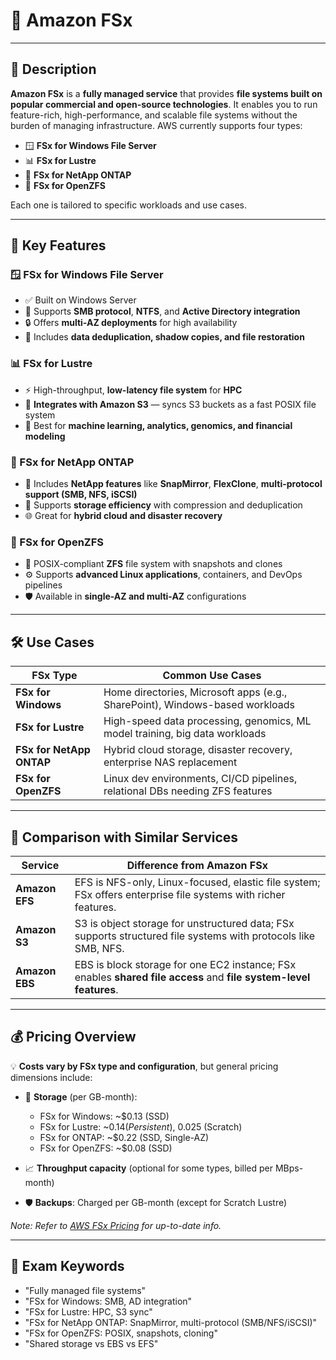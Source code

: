 # 📁 Amazon FSx

---

## 📌 Description  
**Amazon FSx** is a **fully managed service** that provides **file systems built on popular commercial and open-source technologies**. It enables you to run feature-rich, high-performance, and scalable file systems without the burden of managing infrastructure. AWS currently supports four types:

- 🪟 **FSx for Windows File Server**
- 📊 **FSx for Lustre**
- 🧠 **FSx for NetApp ONTAP**
- 🧬 **FSx for OpenZFS**

Each one is tailored to specific workloads and use cases.

---

## 🚀 Key Features  

### 🪟 FSx for Windows File Server  
- ✅ Built on Windows Server  
- 📂 Supports **SMB protocol**, **NTFS**, and **Active Directory integration**  
- 🔒 Offers **multi-AZ deployments** for high availability  
- 🧼 Includes **data deduplication, shadow copies, and file restoration**  

### 📊 FSx for Lustre  
- ⚡ High-throughput, **low-latency file system** for **HPC**  
- 🔗 **Integrates with Amazon S3** — syncs S3 buckets as a fast POSIX file system  
- 🧪 Best for **machine learning, analytics, genomics, and financial modeling**

### 🧠 FSx for NetApp ONTAP  
- 🧰 Includes **NetApp features** like **SnapMirror**, **FlexClone**, **multi-protocol support (SMB, NFS, iSCSI)**  
- 💾 Supports **storage efficiency** with compression and deduplication  
- 🌐 Great for **hybrid cloud and disaster recovery**

### 🧬 FSx for OpenZFS  
- 📜 POSIX-compliant **ZFS** file system with snapshots and clones  
- ⚙️ Supports **advanced Linux applications**, containers, and DevOps pipelines  
- 🛡️ Available in **single-AZ and multi-AZ** configurations

---

## 🛠️ Use Cases  

| FSx Type                 | Common Use Cases                                                                 |
|--------------------------|----------------------------------------------------------------------------------|
| **FSx for Windows**       | Home directories, Microsoft apps (e.g., SharePoint), Windows-based workloads     |
| **FSx for Lustre**        | High-speed data processing, genomics, ML model training, big data workloads      |
| **FSx for NetApp ONTAP**  | Hybrid cloud storage, disaster recovery, enterprise NAS replacement              |
| **FSx for OpenZFS**       | Linux dev environments, CI/CD pipelines, relational DBs needing ZFS features     |

---

## 🔁 Comparison with Similar Services  

| Service         | Difference from Amazon FSx |
|------------------|----------------------------|
| **Amazon EFS**   | EFS is NFS-only, Linux-focused, elastic file system; FSx offers enterprise file systems with richer features. |
| **Amazon S3**    | S3 is object storage for unstructured data; FSx supports structured file systems with protocols like SMB, NFS. |
| **Amazon EBS**   | EBS is block storage for one EC2 instance; FSx enables **shared file access** and **file system-level features**. |

---

## 💰 Pricing Overview  

💡 **Costs vary by FSx type and configuration**, but general pricing dimensions include:

- 💾 **Storage** (per GB-month):  
  - FSx for Windows: ~$0.13 (SSD)  
  - FSx for Lustre: ~$0.14 (Persistent), ~$0.025 (Scratch)  
  - FSx for ONTAP: ~$0.22 (SSD, Single-AZ)  
  - FSx for OpenZFS: ~$0.08 (SSD)

- 📈 **Throughput capacity** (optional for some types, billed per MBps-month)

- 🛡️ **Backups**: Charged per GB-month (except for Scratch Lustre)

*Note: Refer to [AWS FSx Pricing](https://aws.amazon.com/fsx/pricing/) for up-to-date info.*

---

## 🧠 Exam Keywords  
- "Fully managed file systems"  
- "FSx for Windows: SMB, AD integration"  
- "FSx for Lustre: HPC, S3 sync"  
- "FSx for NetApp ONTAP: SnapMirror, multi-protocol (SMB/NFS/iSCSI)"  
- "FSx for OpenZFS: POSIX, snapshots, cloning"  
- "Shared storage vs EBS vs EFS"  
